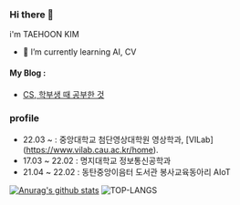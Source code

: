### Hi there 👋
i'm TAEHOON KIM 
- 🌱 I’m currently learning AI, CV
#### My Blog : 
  - [CS, 학부생 때 공부한 것](https://blog.naver.com/xo0126)
### profile
- 22.03 ~       : 중앙대학교 첨단영상대학원 영상학과,  [VILab] (https://www.vilab.cau.ac.kr/home). 
- 17.03 ~ 22.02 : 명지대학교 정보통신공학과
- 21.04 ~ 22.02 : 동탄중앙이음터 도서관 봉사교육동아리 AIoT 


[![Anurag's github stats](https://github-readme-stats.vercel.app/api?username=rama0126)](https://github.com/anuraghazra/github-readme-stats)
![TOP-LANGS](https://github-readme-stats.vercel.app/api/top-langs/?username=rama0126&layout=compact&hide=jupyter%20notebook)

<!--
**rama0126/rama0126** is a ✨ _special_ ✨ repository because its `README.md` (this file) appears on your GitHub profile.

Here are some ideas to get you started:

- 🔭 I’m currently working on ...
- 🌱 I’m currently learning ...
- 👯 I’m looking to collaborate on ...
- 🤔 I’m looking for help with ...
- 💬 Ask me about ...
- 📫 How to reach me: ...
- 😄 Pronouns: ...
- ⚡ Fun fact: ...
-->
